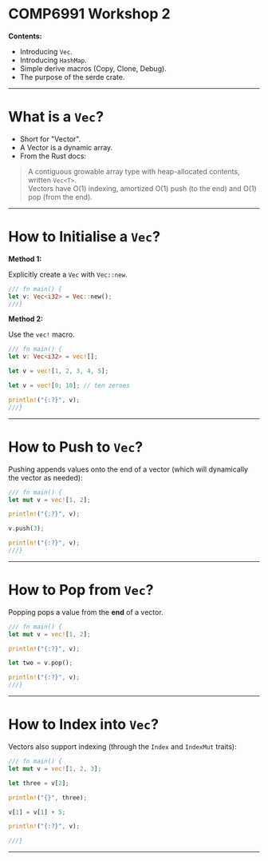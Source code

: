 # COMP6991 Workshop 2

**Contents:**

* Introducing `Vec`.
* Introducing `HashMap`.
* Simple derive macros (Copy, Clone, Debug).
* The purpose of the serde crate.

---

# What is a `Vec`?

* Short for "Vector".
* A Vector is a dynamic array.
* From the Rust docs:

> A contiguous growable array type with heap-allocated contents, written `Vec<T>`.
\
Vectors have O(1) indexing, amortized O(1) push (to the end) and O(1) pop (from the end).

---

# How to Initialise a `Vec`?

**Method 1:**

Explicitly create a `Vec` with `Vec::new`.

```rust
/// fn main() {
let v: Vec<i32> = Vec::new();
///}
```

**Method 2:**

Use the `vec!` macro.

```rust
/// fn main() {
let v: Vec<i32> = vec![];

let v = vec![1, 2, 3, 4, 5];

let v = vec![0; 10]; // ten zeroes

println!("{:?}", v);
///}
```

---

# How to Push to `Vec`?

Pushing appends values onto the end of a vector (which will dynamically the vector as needed):

```rust
/// fn main() {
let mut v = vec![1, 2];

println!("{:?}", v);

v.push(3);

println!("{:?}", v);
///}
```

---

# How to Pop from `Vec`?

Popping pops a value from the **end** of a vector.

```rust
/// fn main() {
let mut v = vec![1, 2];

println!("{:?}", v);

let two = v.pop();

println!("{:?}", v);
///}
```
---

# How to Index into `Vec`?

Vectors also support indexing (through the `Index` and `IndexMut` traits):

```rust
/// fn main() {
let mut v = vec![1, 2, 3];

let three = v[2];

println!("{}", three);

v[1] = v[1] + 5;

println!("{:?}", v);

///}
```
---


